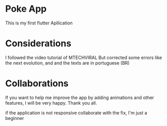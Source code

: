 # Poke App

This is my first flutter Apllication


# Considerations

I followed the video tutorial of MTECHVIRAL
But corrected some errors like the next evolution, and and the texts are in portuguese (BR)


# Collaborations

If you want to help me improve the app by adding animations and other features, I will be very happy. 
Thank you all.

if the application is not responsive collaborate with the fix, I'm just a beginner
